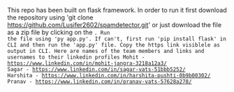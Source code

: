 This repo has been built on flask framework.
In order to run it first download the repository using 'git clone https://github.com/Lusifer2602/spamdetector.git' or just download the file as a zip file by clicking on the <Code>.
Run the file using 'py app.py'. If can't, first run 'pip install flask' in CLI and then run the 'app.py' file. Copy the https link visiblele as output in CLI.
Here are names of the team members and links and usernames to their linkedin profiles
Mohit - https://www.linkedin.com/in/mohit-jangra-3218a12a3/
Sagar - https://www.linkedin.com/in/sagar-vats-51bbb5252/
Harshita - https://www.linkedin.com/in/harshita-pushti-0b9b00302/
Pranav - https://www.linkedin.com/in/pranav-vats-57628a278/
